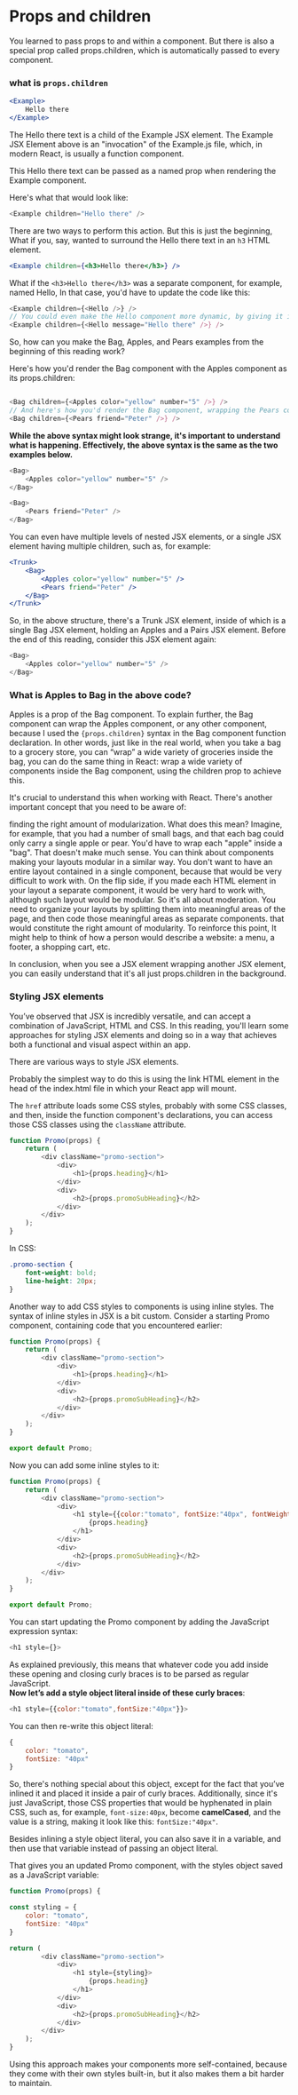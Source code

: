 # Props and children

You learned to pass props to and within a component. But there is also a special prop called props.children, which is automatically passed to every component.

### what is `props.children`

```jsx
<Example>
    Hello there
</Example>
```
The Hello there text is a child of the Example JSX element. The Example JSX Element above is an "invocation" of the Example.js file, which, in modern React, is usually a function component.

This Hello there text can be passed as a named prop when rendering the Example component.

Here's what that would look like:
```js
<Example children="Hello there" />
```

There are two ways to perform this action. But this is just the beginning, What if you, say, wanted to surround the Hello there text in an `h3` HTML element.

```jsx
<Example children={<h3>Hello there</h3>} />
```

What if the `<h3>Hello there</h3>` was a separate component, for example, named Hello, In that case, you'd have to update the code like this:
```js
<Example children={<Hello />} />
// You could even make the Hello component more dynamic, by giving it its own prop:
<Example children={<Hello message="Hello there" />} />
```
So, how can you make the Bag, Apples, and Pears examples from the beginning of this reading work?

Here's how you'd render the Bag component with the Apples component as its props.children:
```js

<Bag children={<Apples color="yellow" number="5" />} />
// And here's how you'd render the Bag component, wrapping the Pears component:
<Bag children={<Pears friend="Peter" />} />
```
**While the above syntax might look strange, it's important to understand what is happening. Effectively, the above syntax is the same as the two examples below.**
```js
<Bag>
    <Apples color="yellow" number="5" />
</Bag>

<Bag>
    <Pears friend="Peter" />
</Bag>
```
You can even have multiple levels of nested JSX elements, or a single JSX element having multiple children, such as, for example:
```jsx
<Trunk>
    <Bag>
        <Apples color="yellow" number="5" />
        <Pears friend="Peter" />
    </Bag>
</Trunk>
```
So, in the above structure, there's a Trunk JSX element, inside of which is a single Bag JSX element, holding an Apples and a Pairs JSX element.
Before the end of this reading, consider this JSX element again:
```js
<Bag>
    <Apples color="yellow" number="5" />
</Bag>
```

### What is Apples to Bag in the above code?

Apples is a prop of the Bag component. To explain further, the Bag component can wrap the Apples component, or any other component, because I used the `{props.children}` syntax in the Bag component function declaration. In other words, just like in the real world, when you take a bag to a grocery store, you can “wrap” a wide variety of groceries inside the bag, you can do the same thing in React: wrap a wide variety of components inside the Bag component, using the children prop to achieve this.

It's crucial to understand this when working with React.
There's another important concept that you need to be aware of:  

finding the right amount of modularization. What does this mean? Imagine, for example, that you had a number of small bags, and that each bag could only carry a single apple or pear. You'd have to wrap each "apple" inside a "bag". That doesn't make much sense. You can think about components making your layouts modular in a similar way. You don't want to have an entire layout contained in a single component, because that would be very difficult to work with. On the flip side, if you made each HTML element in your layout a separate component, it would be very hard to work with, although such layout would be modular. So it's all about moderation. You need to organize your layouts by splitting them into meaningful areas of the page, and then code those meaningful areas as separate components. that would constitute the right amount of modularity. To reinforce this point, It might help to think of how a person would describe a website: a menu, a footer, a shopping cart, etc.

In conclusion, when you see a JSX element wrapping another JSX element, you can easily understand that it's all just props.children in the background.


### Styling JSX elements

You’ve observed that JSX is incredibly versatile, and can accept a combination of JavaScript, HTML and CSS.  In this reading, you'll learn some approaches for styling JSX elements and doing so in a way that achieves both a functional and visual aspect within an app.

There are various ways to style JSX elements.

Probably the simplest way to do this is using the link HTML element in the head of the index.html file in which your React app will mount.

The `href` attribute loads some CSS styles, probably with some CSS classes, and then, inside the function component's declarations, you can access those CSS classes using the `className` attribute.
```js
function Promo(props) {
    return (
        <div className="promo-section">
            <div>
                <h1>{props.heading}</h1>
            </div>
            <div>
                <h2>{props.promoSubHeading}</h2>
            </div>
        </div>
    );
}
```
In CSS:
```css
.promo-section {
    font-weight: bold;
    line-height: 20px;
}
```

Another way to add CSS styles to components is using inline styles.
The syntax of inline styles in JSX is a bit custom.
Consider a starting Promo component, containing code that you encountered earlier:
```js
function Promo(props) {
    return (
        <div className="promo-section">
            <div>
                <h1>{props.heading}</h1>
            </div>
            <div>
                <h2>{props.promoSubHeading}</h2>
            </div>
        </div>
    );
}

export default Promo;
```

Now you can add some inline styles to it:
```js
function Promo(props) {
    return (
        <div className="promo-section">
            <div>
                <h1 style={{color:"tomato", fontSize:"40px", fontWeight:"bold"}}>
                    {props.heading}
                </h1>
            </div>
            <div>
                <h2>{props.promoSubHeading}</h2>
            </div>
        </div>
    );
}

export default Promo;
```
You can start updating the Promo component by adding the JavaScript expression syntax:
```js
<h1 style={}>
```

As explained previously, this means that whatever code you add inside these opening and closing curly braces is to be parsed as regular JavaScript.  
**Now let’s add a style object literal inside of these curly braces**:
```js
<h1 style={{color:"tomato",fontSize:"40px"}}>
```

You can then re-write this object literal:
```js
{
    color: "tomato",
    fontSize: "40px"
}
```

So, there's nothing special about this object, except for the fact that you’ve inlined it and placed it inside a pair of curly braces. Additionally, since it's just JavaScript, those CSS properties that would be hyphenated in plain CSS, such as, for example, `font-size:40px`, become **camelCased**, and the value is a string, making it look like this: `fontSize:"40px"`.

Besides inlining a style object literal, you can also save it in a variable, and then use that variable instead of passing an object literal.

That gives you an updated Promo component, with the styles object saved as a JavaScript variable:
```js
function Promo(props) {

const styling = {
    color: "tomato",
    fontSize: "40px"
}

return (
        <div className="promo-section">
            <div>
                <h1 style={styling}>
                    {props.heading}
                </h1>
            </div>
            <div>
                <h2>{props.promoSubHeading}</h2>
            </div>
        </div>
    );
}
```
Using this approach makes your components more self-contained, because they come with their own styles built-in, but it also makes them a bit harder to maintain.

